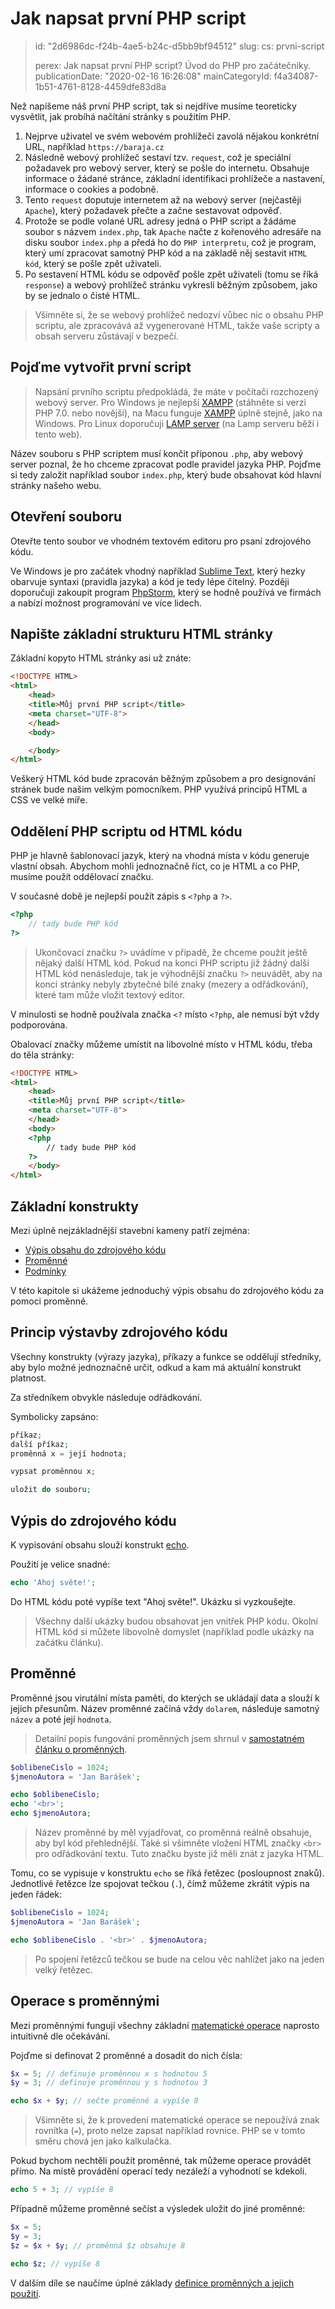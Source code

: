 Jak napsat první PHP script
===========================

> id: "2d6986dc-f24b-4ae5-b24c-d5bb9bf94512"
> slug:
> 	cs: prvni-script
> 
> perex: Jak napsat první PHP script? Úvod do PHP pro začátečníky.
> publicationDate: "2020-02-16 16:26:08"
> mainCategoryId: f4a34087-1b51-4761-8128-4459dfe83d8a

Než napíšeme náš první PHP script, tak si nejdříve musíme teoreticky vysvětlit, jak probíhá načítání stránky s použitím PHP.

1. Nejprve uživatel ve svém webovém prohlížeči zavolá nějakou konkrétní URL, například `https://baraja.cz`
2. Následně webový prohlížeč sestaví tzv. `request`, což je speciální požadavek pro webový server, který se pošle do internetu. Obsahuje informace o žádané stránce, základní identifikaci prohlížeče a nastavení, informace o cookies a podobně.
3. Tento `request` doputuje internetem až na webový server (nejčastěji `Apache`), který požadavek přečte a začne sestavovat odpověď.
4. Protože se podle volané URL adresy jedná o PHP script a žádáme soubor s názvem `index.php`, tak `Apache` načte z kořenového adresáře na disku soubor `index.php` a předá ho do `PHP interpretu`, což je program, který umí zpracovat samotný PHP kód a na základě něj sestavit `HTML kód`, který se pošle zpět uživateli.
5. Po sestavení HTML kódu se odpověď pošle zpět uživateli (tomu se říká `response`) a webový prohlížeč stránku vykreslí běžným způsobem, jako by se jednalo o čisté HTML.

> Všimněte si, že se webový prohlížeč nedozví vůbec nic o obsahu PHP scriptu, ale zpracovává až vygenerované HTML, takže vaše scripty a obsah serveru zůstávají v bezpečí.

Pojďme vytvořit první script
----------------------------

> Napsání prvního scriptu předpokládá, že máte v počítači rozchozený webový server. Pro Windows je nejlepší <a href="https://www.apachefriends.org/index.html">XAMPP</a> (stáhněte si verzi PHP 7.0. nebo novější), na Macu funguje <a href="https://www.apachefriends.org/index.html">XAMPP</a> úplně stejně, jako na Windows. Pro Linux doporučuji <a href="https://wiki.ubuntu.cz/servery/apache_s_mysql_a_php">LAMP server</a> (na Lamp serveru běží i tento web).

Název souboru s PHP scriptem musí končit příponou `.php`, aby webový server poznal, že ho chceme zpracovat podle pravidel jazyka PHP. Pojďme si tedy založit například soubor `index.php`, který bude obsahovat kód hlavní stránky našeho webu.

Otevření souboru
--------------------------

Otevřte tento soubor ve vhodném textovém editoru pro psaní zdrojového kódu.

Ve Windows je pro začátek vhodný například <a href="https://www.sublimetext.com">Sublime Text</a>, který hezky obarvuje syntaxi (pravidla jazyka) a kód je tedy lépe čitelný. Později doporučuji zakoupit program <a href="https://www.jetbrains.com/phpstorm/">PhpStorm</a>, který se hodně používá ve firmách a nabízí možnost programování ve více lidech.

Napište základní strukturu HTML stránky
--------------------------

Základní kopyto HTML stránky asi už znáte:

```html
<!DOCTYPE HTML>
<html>
    <head>
    <title>Můj první PHP script</title>
    <meta charset="UTF-8">
    </head>
    <body>

    </body>
</html>
```


Veškerý HTML kód bude zpracován běžným způsobem a pro designování stránek bude našim velkým pomocníkem. PHP využívá principů HTML a CSS ve velké míře.

Oddělení PHP scriptu od HTML kódu
--------------------------

PHP je hlavně šablonovací jazyk, který na vhodná místa v kódu generuje vlastní obsah. Abychom mohli jednoznačně říct, co je HTML a co PHP, musíme použít oddělovací značku.

V současné době je nejlepší použít zápis s `<?php` a `?>`.

```php
<?php
    // tady bude PHP kód
?>
```

> Ukončovací značku `?>` uvádíme v případě, že chceme použít ještě nějaký další HTML kód. Pokud na konci PHP scriptu již žádný další HTML kód nenásleduje, tak je výhodnější značku `?>` neuvádět, aby na konci stránky nebyly zbytečné bílé znaky (mezery a odřádkování), které tam může vložit textový editor.

V minulosti se hodně používala značka `<?` místo `<?php`, ale nemusí být vždy podporována.

Obalovací značky můžeme umístit na libovolné místo v HTML kódu, třeba do těla stránky:

```html
<!DOCTYPE HTML>
<html>
    <head>
    <title>Můj první PHP script</title>
    <meta charset="UTF-8">
    </head>
    <body>
    <?php
        // tady bude PHP kód
    ?>
    </body>
</html>
```


Základní konstrukty
--------------------------

Mezi úplně nejzákladnější stavební kameny patří zejména:

- <a href="/echo">Výpis obsahu do zdrojového kódu</a>
- <a href="/promenna">Proměnné</a>
- <a href="/if">Podmínky</a>

V této kapitole si ukážeme jednoduchý výpis obsahu do zdrojového kódu za pomoci proměnné.

Princip výstavby zdrojového kódu
--------------------------------

Všechny konstrukty (výrazy jazyka), příkazy a funkce se oddělují středníky, aby bylo možné jednoznačně určit, odkud a kam má aktuální konstrukt platnost.

Za středníkem obvykle následuje odřádkování.

Symbolicky zapsáno:

```php
příkaz;
další příkaz;
proměnná x = její hodnota;

vypsat proměnnou x;

uložit do souboru;
```


Výpis do zdrojového kódu
--------------------------

K vypisování obsahu slouží konstrukt <a href="/echo">echo</a>.

Použití je velice snadné:

```php
echo 'Ahoj světe!';
```


Do HTML kódu poté vypíše text "Ahoj světe!". Ukázku si vyzkoušejte.

> Všechny další ukázky budou obsahovat jen vnitřek PHP kódu. Okolní HTML kód si můžete libovolně domyslet (například podle ukázky na začátku článku).

Proměnné
--------------------------

Proměnné jsou virutální místa paměti, do kterých se ukládají data a slouží k jejich přesunům. Název proměnné začíná vždy `dolarem`, následuje samotný `název` a poté její `hodnota`.

> Detailní popis fungování proměnných jsem shrnul v <a href="/promenna">samostatném článku o proměnných</a>.

```php
$oblibeneCislo = 1024;
$jmenoAutora = 'Jan Barášek';

echo $oblibeneCislo;
echo '<br>';
echo $jmenoAutora;
```


> Název proměnné by měl vyjadřovat, co proměnná reálně obsahuje, aby byl kód přehlednější. Také si všimněte vložení HTML značky `<br>` pro odřádkování textu. Tuto značku byste již měli znát z jazyka HTML.

Tomu, co se vypisuje v konstruktu `echo` se říká řetězec (posloupnost znaků). Jednotlivé řetězce lze spojovat tečkou (`.`), čímž můžeme zkrátit výpis na jeden řádek:

```php
$oblibeneCislo = 1024;
$jmenoAutora = 'Jan Barášek';

echo $oblibeneCislo . '<br>' . $jmenoAutora;
```


> Po spojení řetězců tečkou se bude na celou věc nahlížet jako na jeden velký řetězec.

Operace s proměnnými
--------------------------

Mezi proměnnými fungují všechny základní <a href="/matematika">matematické operace</a> naprosto intuitivně dle očekávání.

Pojďme si definovat 2 proměnné a dosadit do nich čísla:

```php
$x = 5; // definuje proměnnou x s hodnotou 5
$y = 3; // definuje proměnnou y s hodnotou 3

echo $x + $y; // sečte proměnné a vypíše 8
```


> Všimněte si, že k provedení matematické operace se nepoužívá znak rovnítka (`=`), proto nelze zapsat například rovnice. PHP se v tomto směru chová jen jako kalkulačka.

Pokud bychom nechtěli použít proměnné, tak můžeme operace provádět přímo. Na místě provádění operací tedy nezáleží a vyhodnotí se kdekoli.

```php
echo 5 + 3; // vypíše 8
```


Případně můžeme proměnné sečíst a výsledek uložit do jiné proměnné:

```php
$x = 5;
$y = 3;
$z = $x + $y; // proměnná $z obsahuje 8

echo $z; // vypíše 8
```

V dalším díle se naučíme úplné základy <a href="/zasady-promennych">definice proměnných a jejich použití</a>.
